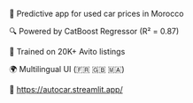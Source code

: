 🚗 Predictive app for used car prices in Morocco

🔍 Powered by CatBoost Regressor (R² = 0.87)

🧠 Trained on 20K+ Avito listings

🌍 Multilingual UI (🇫🇷 🇬🇧 🇲🇦)

🔗 https://autocar.streamlit.app/
